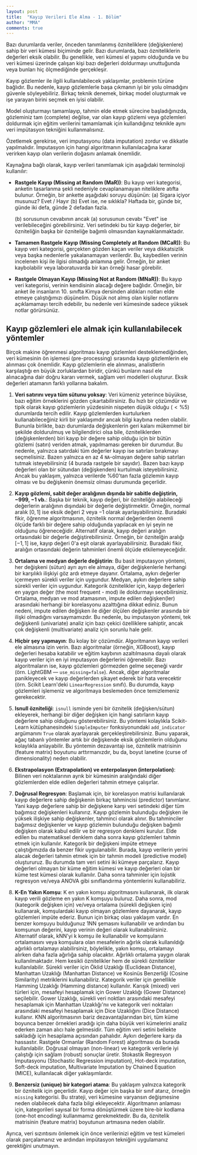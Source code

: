 ```yaml
---
layout: post
title:  "Kayıp Verileri Ele Alma - 1. Bölüm"
author: "MMA"
comments: true
---
```


Bazı durumlarda veriler, önceden tanımlanmış özniteliklere (değişkenlere) sahip bir veri kümesi biçiminde gelir. Bazı durumlarda, bazı özniteliklerin değerleri eksik olabilir. Bu genellikle, veri kümesi el yapımı olduğunda ve bu veri kümesi üzerinde çalışan kişi bazı değerleri doldurmayı unuttuğunda veya bunları hiç ölçmediğinde gerçekleşir.

Kayıp gözlemler ile ilgili kullanılabilecek yaklaşımlar, problemin türüne bağlıdır. Bu nedenle, kayıp gözlemlerle başa çıkmanın iyi bir yolu olmadığını güvenle söyleyebiliriz. Birkaç teknik denemek, birkaç model oluşturmak ve işe yarayan birini seçmek en iyisi olabilir.

Model oluşturmayı tamamlayıp, tahmin elde etmek sürecine başladığınızda, gözleminiz tam (complete) değilse, var olan kayıp gözlemi veya gözlemleri doldurmak için eğitim verilerini tamamlamak için kullandığınız teknikle aynı veri impütasyon tekniğini kullanmalısınız.

Özetlemek gerekirse, veri imputasyonu (data imputation) zordur ve dikkatle yapılmalıdır. İmputasyon için hangi algoritmanın kullanılacağına karar verirken kayıp olan verilerin doğasını anlamak önemlidir.

Kaynağına bağlı olarak, kayıp verileri tanımlamak için aşağıdaki terminoloji kullanılır:

* **Rastgele Kayıp (Missing at Random (MaR))**: Bu kayıp veri kategorisi, anketin tasarlanma şekli nedeniyle cevaplanamayan niteliklere atıfta bulunur. Örneğin, bir ankette aşağıdaki soruyu düşünün:
  (a) Sigara içiyor musunuz? Evet / Hayır (b) Evet ise, ne sıklıkla? Haftada bir, günde bir, günde iki defa, günde 2 defadan fazla.
  
  (b) sorusunun cevabının ancak (a) sorusunun cevabı "Evet" ise verilebileceğini görebilirsiniz. Veri setindeki bu tür kayıp değerler, bir özniteliğin başka bir özniteliğe bağımlı olmasından kaynaklanmaktadır.
  
* **Tamamen Rastgele Kayıp (Missing Completely at Random (MCaR))**: Bu kayıp veri kategorisi, gerçekten gözden kaçan veriler veya dikkatsizlik veya başka nedenlerle yakalanamayan verilerdir. Bu, kaybedilen verinin incelenen kişi ile ilgisi olmadığı anlamına gelir. Örneğin, bir anket kaybolabilir veya laboratuvarda bir kan örneği hasar görebilir.

* **Rastgele Olmayan Kayıp (Missing Not at Random (MNaR))**: Bu kayıp veri kategorisi, verinin kendisinin alacağı değere bağlıdır. Örneğin, bir anket ile insanların 10. sınıfta Kimya dersinden aldıkları notları elde etmeye çalıştığımızı düşünelim. Düşük not almış olan kişiler notlarını açıklamamayı tercih edebilir, bu nedenle veri kümesinde sadece yüksek notlar görürsünüz.

## Kayıp gözlemleri ele almak için kullanılabilecek yöntemler

Birçok makine öğrenmesi algoritması kayıp gözlemleri desteklemediğinden, veri kümesinin ön işlemesi (pre-processing) sırasında kayıp gözlemlerin ele alınması çok önemlidir. Kayıp gözlemlerin ele alınması, analistlerin karşılaştığı en büyük zorluklardan biridir, çünkü bunların nasıl ele alınacağına dair doğru kararı vermek, sağlam veri modelleri oluşturur. Eksik değerleri atamanın farklı yollarına bakalım.

1. **Veri satırını veya tüm sütunu yoksay**: Veri kümeniz yeterince büyükse, bazı eğitim örneklerini gözden çıkartabilirsiniz. Bu hızlı bir çözümdür ve tipik olarak kayıp gözlemlerin yüzdesinin nispeten düşük olduğu ($< \%5$) durumlarda tercih edilir. Kayıp gözlemlerden kurtulurken kullanabileceğiniz kirli bir yaklaşımdır ancak bilgi kaybına neden olabilir. Bununla birlikte, bazı durumlarda değişkenlerin geri kalanı mükemmel bir şekilde doldurulmuş ve bilgilendirici olsa bile, özniteliklerden (değişkenlerden) biri kayıp bir değere sahip olduğu için bir bütün gözlemi (satırı) veriden atmak, yapılmaması gereken bir durumdur. Bu nedenle, yalnızca satırdaki tüm değerler kayıp ise satırları bırakmayı seçmelisiniz. Bazen yalnızca en az 4 `NA`-olmayan değere sahip satırları tutmak isteyebilirsiniz (4 burada rastgele bir sayıdır). Bazen bazı kayıp değerleri olan bir sütundan (değişkenden) kurtulmak isteyebilirsiniz. Ancak bu yaklaşım, yalnızca verilerde $\%60$'tan fazla gözlemin kayıp olması ve bu değişkenin önemsiz olması durumunda geçerlidir.

2. **Kayıp gözlemi, sabit değer aralığının dışında bir sabitle değiştirin, $-999$, $-1$ vb.**: Başka bir teknik, kayıp değeri, bir özniteliğin alabileceği değerlerin aralığının dışındaki bir değerle değiştirmektir. Örneğin, normal aralık $[0,1]$ ise eksik değeri $2$ veya $-1$ olarak ayarlayabilirsiniz. Buradaki fikir, öğrenme algoritmasının, öznitelik normal değerlerden önemli ölçüde farklı bir değere sahip olduğunda yapılacak en iyi şeyin ne olduğunu öğreneceğidir. Alternatif olarak, kayıp değeri aralığın ortasındaki bir değerle değiştirebilirsiniz. Örneğin, bir öznitelğin aralığı $[−1,1]$ ise, kayıp değeri $0$'a eşit olarak ayarlayabilirsiniz. Buradaki fikir, aralığın ortasındaki değerin tahminleri önemli ölçüde etkilemeyeceğidir.

3. **Ortalama ve medyan değerle değiştirin**: Bu basit imputasyon yöntemi, her değişkeni (sütun) ayrı ayrı ele almaya, diğer değişkenlerle herhangi bir karşılıklı ilişkiyi göz ardı etmeye dayanır. Ortalama, aykırı değerler içermeyen sürekli veriler için uygundur. Medyan, aykırı değerlere sahip sürekli veriler için uygundur. Kategorik öznitelikler için, kayıp değerleri en yaygın değer (the most frequent - mod) ile doldurmayı seçebilirsiniz. Ortalama, medyan ve mod atamasının, impute edilen değişken(ler) arasındaki herhangi bir korelasyonu azalttığına dikkat ediniz. Bunun nedeni, impute edilen değişken ile diğer ölçülen değişkenler arasında bir ilişki olmadığını varsaymamızdır. Bu nedenle, bu imputasyon yöntemi, tek değişkenli (univariate) analiz için bazı çekici özelliklere sahiptir, ancak çok değişkenli (multivariate) analiz için sorunlu hale gelir.

4. **Hiçbir şey yapmayın**: Bu kolay bir çözümdür. Algoritmanın kayıp verileri ele almasına izin verin. Bazı algoritmalar (örneğin, XGBoost), kayıp değerleri hesaba katabilir ve eğitim kaybının azaltılmasına dayalı olarak kayıp veriler için en iyi imputasyon değerlerini öğrenebilir. Bazı algoritmaların ise, kayıp gözlemleri görmezden gelme seçeneği vardır (örn. LightGBM — `use_missing=false`). Ancak, diğer algoritmalar panikleyecek ve kayıp değerlerden şikayet ederek bir hata verecektir (örn. Scikit Learn'deki `LinearRegression` sınıfı). Bu durumda, kayıp gözlemleri işlemeniz ve algoritmaya beslemeden önce temizlemeniz gerekecektir.

5. **Isnull özniteliği**: `isnull` isminde yeni bir öznitelik (değişken/sütun) ekleyerek, herhangi bir diğer değişken için hangi satırların kayıp değerlere sahip olduğunu gösterebilirsiniz. Bu yöntemi kolaylıkla Scikit-Learn kütüphanesindeki `SimpleImputer` fonksiyonundaki `add_indicator` argümanını `True` olarak ayarlayarak gerçekleştirebilirsiniz. Bunu yaparak, ağaç tabanlı yöntemler artık bir değişkende eksik gözlemlerin olduğunu kolaylıkla anlayabilir. Bu yöntemin dezavantajı ise, öznitelik matrisinin (feature matrix) boyutunu arttırmanızdır, bu da, boyut lanetine (curse of dimensionality) neden olabilir.

6. **Ekstrapolasyon (Extrapolation) ve enterpolasyon (interpolation)**: Bilinen veri noktalarının ayrık bir kümesinin aralığındaki diğer gözlemlerden elde edilen değerleri tahmin etmeye çalışırlar.

7. **Doğrusal Regresyon**: Başlamak için, bir korelasyon matrisi kullanılarak kayıp değerlere sahip değişkenin birkaç tahmincisi (predictor) tanımlanır. Yani kayıp değerlere sahip bir değişkene karşı veri setindeki diğer tüm bağımsız değişkenleri kullanırız. Kayıp gözlemin bulunduğu değişken ile yüksek ilişkiye sahip değişkenler, tahminci olarak alınır. Bu tahminciler bağımsız değişkenler ve kayıp gözlemin bulunduğu değişken bağımlı değişken olarak kabul edilir ve bir regresyon denklemi kurulur. Elde edilen bu matematiksel denklem daha sonra kayıp gözlemleri tahmin etmek için kullanılır. Kategorik bir değişkeni impüte etmeye çalıştığımızda da benzer fikir uygulanabilir. Burada, kayıp verilerin yerini alacak değerleri tahmin etmek için bir tahmin modeli (predictive model) oluştururuz. Bu durumda tam veri setini iki kümeye parçalarız. Kayıp değerleri olmayan bir küme eğitim kümesi ve kayıp değerleri olan bir küme test kümesi olarak kullanılır. Daha sonra tahminler için lojistik regresyon ve/veya ANOVA gibi sınıflandırma yöntemlerini kullanabiliriz.

8. **K-En Yakın Komşu**: K en yakın komşu algoritmasını kullanarak, ilk olarak kayıp verili gözleme en yakın K komşuyu buluruz. Daha sonra, mod (kategorik değişken için) ve/veya ortalama (sürekli değişken için) kullanarak, komşulardaki kayıp olmayan gözlemlere dayanarak, kayıp gözlemleri impüte ederiz. Bunun için birkaç olası yaklaşım vardır. En benzer komşuyu bulduğunuz 1NN şemasını kullanabilir ve ardından bu komşunun değerini, kayıp verinin değeri olarak kullanabilirsiniz. Alternatif olarak, kNN'yi k komşu ile kullanabilir ve komşuların ortalamasını veya komşulara olan mesafelerin ağırlık olarak kullanıldığı ağırlıklı ortalamayı alabilirsiniz, böylelikle, yakın komşu, ortalamayı alırken daha fazla ağırlığa sahip olacaktır. Ağırlıklı ortalama yaygın olarak kullanılmaktadır. Hem kesikli öznitelikler hem de sürekli öznitelikler kullanılabilir. Sürekli veriler için Öklid Uzaklığı (Euclidean Distance), Manhattan Uzaklığı (Manhattan Distance) ve Kosinüs Benzerliği (Cosine Similarity) metriklerini kullanabiliriz. Kategorik veriler için genellikle Hamming Uzaklığı (Hamming distance) kullanılır. Karışık (mixed) veri türleri için, mesafeyi hesaplamak için Gower Uzaklığı (Gower Distance) seçilebilir. Gower Uzaklığı, sürekli veri noktları arasındaki mesafeyi hesaplamak için Manhattan Uzaklığı'nıı ve kategorik veri noktaları arasındaki mesafeyi hesaplamak için Dice Uzaklığını (Dice Distance) kullanır. KNN algoritmasının bariz dezavantajlarından biri, tüm küme boyunca benzer örnekleri aradığı için daha büyük veri kümelerini analiz ederken zaman alıcı hale gelmesidir. Tüm eğitim veri setini bellekte sakladığı için hesaplama açısından pahalıdır. Aykırı değerlere karşı da hassastır. Rastgele Ormanlar (Random Forest) algoritması da burada kullanılabilir. Doğrusal olmayan (non-linear) ve kategorik verilerle iyi çalıştığı için sağlam (robust) sonuçlar üretir. Stokastik Regresyon İmputasyonu (Stochastic Regression imputation), Hot-deck imputation, Soft-deck imputation, Multivariate Imputation by Chained Equation (MICE), kullanılacak diğer yaklaşımlardır.

9. **Benzersiz (unique) bir kategori atama**: Bu yaklaşım yalnızca kategorik bir öznitelik için geçerlidir. Kayıp değer için başka bir sınıf atarız, örneğin `missing` kategorisi. Bu strateji, veri kümesine varyansın değişmesine neden olabilecek daha fazla bilgi ekleyecektir. Algoritmanın anlaması için, kategorileri sayısal bir forma dönüştürmek üzere bire-bir kodlama (one-hot encoding) kullanmamız gerekmektedir. Bu da, öznitelik matrisinin (feature matrix) boyutunun artmasına neden olabilir.

Ayrıca, veri sızıntısını önlemek için önce verilerinizi eğitim ve test kümeleri olarak parçalamanız ve ardından impütasyon tekniğini uygulamanız gerektiğini unutmayın.
